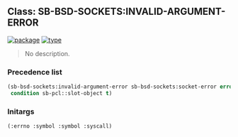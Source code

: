 ## Class: SB-BSD-SOCKETS:INVALID-ARGUMENT-ERROR
[![package](https://img.shields.io/badge/Package-SB--BSD--SOCKETS-5f9ea0.svg?style=social&colorA=999999)](../) [![type](https://img.shields.io/badge/Type-Class-5f9ea0.svg?style=social&colorA=999999)](../#class) 

> No description.

### Precedence list
```cl
(sb-bsd-sockets:invalid-argument-error sb-bsd-sockets:socket-error error serious-condition
 condition sb-pcl::slot-object t)
```
### Initargs
```cl
(:errno :symbol :symbol :syscall)
```
